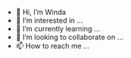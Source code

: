 - 👋 Hi, I’m Winda
- 👀 I’m interested in ...
- 🌱 I’m currently learning ...
- 💞️ I’m looking to collaborate on ...
- 📫 How to reach me ...

<!---
winandarizkita/winandarizkita is a ✨ special ✨ repository because its `README.md` (this file) appears on your GitHub profile.
You can click the Preview link to take a look at your changes.
--->
